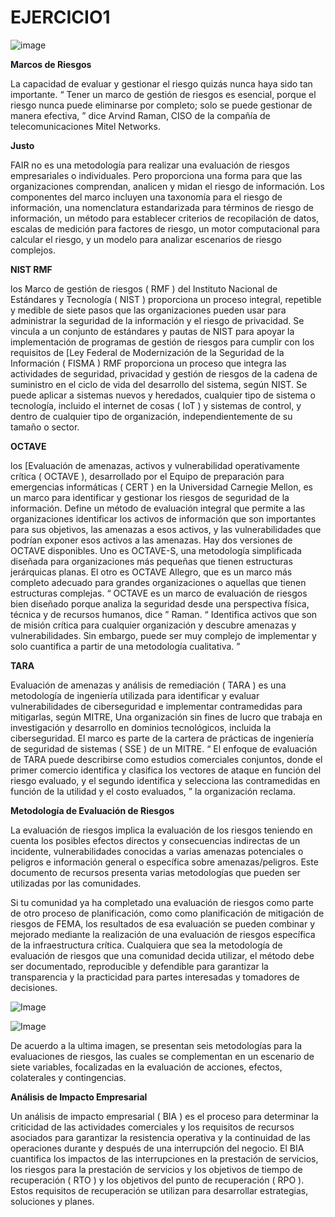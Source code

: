 # EJERCICIO1
![image](https://user-images.githubusercontent.com/126510734/221890833-50e24042-d3ac-4748-adc0-8efb84831726.png)

**Marcos de Riesgos**

La capacidad de evaluar y gestionar el riesgo quizás nunca haya sido tan importante. “ Tener un marco de gestión de riesgos es esencial, porque el riesgo nunca puede eliminarse por completo; solo se puede gestionar de manera efectiva, ” dice Arvind Raman, CISO de la compañía de telecomunicaciones Mitel Networks.

**Justo**

FAIR no es una metodología para realizar una evaluación de riesgos empresariales o individuales. Pero proporciona una forma para que las organizaciones comprendan, analicen y midan el riesgo de información. Los componentes del marco incluyen una taxonomía para el riesgo de información, una nomenclatura estandarizada para términos de riesgo de información, un método para establecer criterios de recopilación de datos, escalas de medición para factores de riesgo, un motor computacional para calcular el riesgo, y un modelo para analizar escenarios de riesgo complejos.

**NIST RMF**

los Marco de gestión de riesgos ( RMF ) del Instituto Nacional de Estándares y Tecnología ( NIST ) proporciona un proceso integral, repetible y medible de siete pasos que las organizaciones pueden usar para administrar la seguridad de la información y el riesgo de privacidad. Se vincula a un conjunto de estándares y pautas de NIST para apoyar la implementación de programas de gestión de riesgos para cumplir con los requisitos de [Ley Federal de Modernización de la Seguridad de la Información ( FISMA )
RMF proporciona un proceso que integra las actividades de seguridad, privacidad y gestión de riesgos de la cadena de suministro en el ciclo de vida del desarrollo del sistema, según NIST. Se puede aplicar a sistemas nuevos y heredados, cualquier tipo de sistema o tecnología, incluido el internet de cosas ( IoT ) y sistemas de control, y dentro de cualquier tipo de organización, independientemente de su tamaño o sector.

**OCTAVE**

los [Evaluación de amenazas, activos y vulnerabilidad operativamente crítica ( OCTAVE ), desarrollado por el Equipo de preparación para emergencias informáticas ( CERT ) en la Universidad Carnegie Mellon, es un marco para identificar y gestionar los riesgos de seguridad de la información. Define un método de evaluación integral que permite a las organizaciones identificar los activos de información que son importantes para sus objetivos, las amenazas a esos activos, y las vulnerabilidades que podrían exponer esos activos a las amenazas.
Hay dos versiones de OCTAVE disponibles. Uno es OCTAVE-S, una metodología simplificada diseñada para organizaciones más pequeñas que tienen estructuras jerárquicas planas. El otro es OCTAVE Allegro, que es un marco más completo adecuado para grandes organizaciones o aquellas que tienen estructuras complejas.
“ OCTAVE es un marco de evaluación de riesgos bien diseñado porque analiza la seguridad desde una perspectiva física, técnica y de recursos humanos, dice ” Raman. “ Identifica activos que son de misión crítica para cualquier organización y descubre amenazas y vulnerabilidades. Sin embargo, puede ser muy complejo de implementar y solo cuantifica a partir de una metodología cualitativa. ”

**TARA**

Evaluación de amenazas y análisis de remediación ( TARA ) es una metodología de ingeniería utilizada para identificar y evaluar vulnerabilidades de ciberseguridad e implementar contramedidas para mitigarlas, según MITRE, Una organización sin fines de lucro que trabaja en investigación y desarrollo en dominios tecnológicos, incluida la ciberseguridad.
El marco es parte de la cartera de prácticas de ingeniería de seguridad de sistemas ( SSE ) de un MITRE. “ El enfoque de evaluación de TARA puede describirse como estudios comerciales conjuntos, donde el primer comercio identifica y clasifica los vectores de ataque en función del riesgo evaluado, y el segundo identifica y selecciona las contramedidas en función de la utilidad y el costo evaluados, ” la organización reclama.

**Metodología de Evaluación de Riesgos**


La evaluación de riesgos implica la evaluación de los riesgos teniendo en cuenta los posibles efectos directos
y consecuencias indirectas de un incidente, vulnerabilidades conocidas a varias amenazas potenciales o
peligros e información general o específica sobre amenazas/peligros.
Este documento de recursos presenta varias metodologías que pueden ser utilizadas por las comunidades.

Si tu comunidad ya ha completado una evaluación de riesgos como parte de otro proceso de planificación, como
como planificación de mitigación de riesgos de FEMA, los resultados de esa evaluación se pueden combinar y
mejorado mediante la realización de una evaluación de riesgos específica de la infraestructura crítica.
Cualquiera que sea la metodología de evaluación de riesgos que una comunidad decida utilizar, el método debe ser
documentado, reproducible y defendible para garantizar la transparencia y la practicidad para
partes interesadas y tomadores de decisiones.

![Image](https://user-images.githubusercontent.com/126510734/221722879-fcbb610a-5292-4f25-a68c-f712d71a0da2.png)

![Image](https://user-images.githubusercontent.com/126511001/221891885-bafd3c0e-d08e-4c8e-8151-8ab722145339.jpg)

De acuerdo a la ultima imagen, se presentan seis metodologías para la evaluaciones de riesgos, las cuales se complementan en un escenario de siete variables, focalizadas en la evaluación de acciones, efectos, colaterales y contingencias.

**Análisis de Impacto Empresarial**

Un análisis de impacto empresarial ( BIA ) es el proceso para determinar la criticidad de las actividades comerciales y los requisitos de recursos asociados para garantizar la resistencia operativa y la continuidad de las operaciones durante y después de una interrupción del negocio. El BIA cuantifica los impactos de las interrupciones en la prestación de servicios, los riesgos para la prestación de servicios y los objetivos de tiempo de recuperación ( RTO ) y los objetivos del punto de recuperación ( RPO ). Estos requisitos de recuperación se utilizan para desarrollar estrategias, soluciones y planes.

